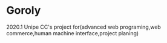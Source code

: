 # Goroly
2020.1 Unipe CC's project for(advanced web programing,web commerce,human machine interface,project planing)
